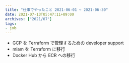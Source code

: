```yaml
---
title: "仕事でやったこと 2021-06-01 ~ 2021-06-30"
date: 2021-07-13T05:47:11+09:00
archives: ["2021/07"]
tags:
- job
---
```


* GCP を Terraform で管理するための developer support
* miam を Terraform に移行
* Docker Hub から ECR への移行
